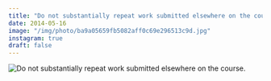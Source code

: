 ```yaml
---
title: "Do not substantially repeat work submitted elsewhere on the course."
date: 2014-05-16
image: "/img/photo/ba9a05659fb5082aff0c69e296513c9d.jpg"
instagram: true
draft: false
---
```


![Do not substantially repeat work submitted elsewhere on the course.](/img/photo/ba9a05659fb5082aff0c69e296513c9d.jpg)
